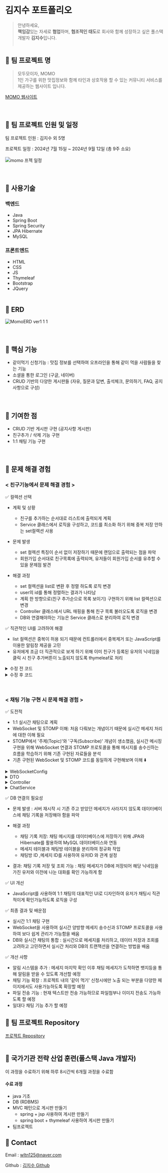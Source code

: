 # 김지수 포트폴리오
> 안녕하세요, <br>
**책임감**있는 자세로 **협업**하며, **협조적인 태도**로 회사와 함께 성장하고 싶은 풀스택 개발자 **김지수**입니다.
<br><br>

## 📁 팀 프로젝트 명

> 모두모이자, MOMO <br>
 1인 가구를 위한 맛집정보와 함께 타인과 상호작용 할 수 있는 커뮤니티 서비스를 제공하는 웹사이트 입니다.


[MOMO 웹사이트](http://momo2gather.com/member/welcome) <br><br><br>



## 📁 팀 프로젝트 인원 및 일정
   팀 프로젝트 인원  :  김지수 외 5명 <br>

  프로젝트 일정  :  2024년 7월 15일 ~ 2024년 9월 12일 (총 9주 소요) <br><br>
	 ![momo 프젝 일정](https://github.com/user-attachments/assets/15151a42-95b9-4c11-b051-6695cd882b7c) <br><br><br>


 

## 📁 사용기술

### 백엔드
- Java
- Spring Boot
- Spring Security
- JPA Hibernate
- MySQL

### 프론트엔드
- HTML
- CSS
- JS
- Thymeleaf
- Bootstrap
- JQuery  <br><br>

## 📁 ERD
![MomoERD ver1 1 1](https://github.com/user-attachments/assets/1f4de842-c053-4456-a8a7-f211ca36a0b4) <br><br><br>



## 📁 핵심 기능

- 같이먹기 신청기능  :  맛집 정보를 선택하여 오프라인을 통해 같이 먹을 사람들을 찾는 기능
- 소셜을 통한 로그인 (구글, 네이버) 
- CRUD 기반의 다양한 게시판들 (자유, 질문과 답변, 출석체크, 문의하기, FAQ, 공지사항으로 구성)
  <br><br><br>


## 📁 기여한 점

- CRUD 기반 게시판 구현 (공지사항 게시판) <br>
- 친구추가 / 삭제 기능 구현 <br>
- 1:1 채팅 기능 구현 <br><br><br>



## 📁 문제 해결 경험
### < 친구기능에서 문제 해결 경험 >

✅ 컬렉션 선택
- 계획 및 상황
	- 친구를 추가하는 순서대로 리스트에 출력되게 계획
	- Service 클래스에서 로직을 구성하고, 코드를 최소화 하기 위해 중복 저장 안하는 set컬렉션 사용
   
- 문제 발생
	- set 컬렉션 특징이 순서 없이 저장하기 때문에 랜덤으로 출력되는 점을 파악
 	- 회원가입 순서대로 친구목록에 출력되며, 유저들이 회원가입 순서를 유추할 수 있을 문제점 발견

- 해결 과정
	- set 컬렉션을 list로 변환 후 정렬 하도록 로직 변경
	- user의 id를 통해 정렬하는 결과가 나타남
	- 계획 한 방향으로(친구 추가순으로 목록 보이기) 구현하기 위해 list 컬렉션으로 변경
	- Controller 클래스에서 URL 매핑을 통해 친구 목록 불러오도록 로직을 변경
   	- DB와 연결해야하는 기능은 Service 클래스로 분리하여 로직 변경

✅ 직관적인 UI를 고려하여 해결
- list 컬렉션은 중복이 허용 되기 때문에 컨트롤러에서 중복제거 또는 JavaScript를 이용한 알림창 제공을 고민
- 유저에게 조금 더 직관적으로 보게 하기 위해 이미 친구가 등록된 유저의 닉네임을 클릭 시 친구 추가버튼이 노출되지 않도록 thymeleaf로 처리<br>


<details>
 <summary>수정 전 코드</summary>


 ![스크린샷(19)](https://github.com/user-attachments/assets/2c41acef-0fe2-43bc-8aa9-72b304362fe1)

 
</details>


<details>
 <summary>수정 후 코드</summary>

 ## FriendService 클래스 수정 
 
 
    public void createFriend(String myid, Member friendMemeber) {		
      	Optional<Member> me = this.memberRepository.findBymemberid(myid); //내 아이디 저장
	 Member mymember = me.get(); //내 정보 가져와서 member 타입으로 객체 생성 
         mymember.getFriend().add(friendMemeber); //친구객체를 list 컬렉션에 저장 
	 this.memberRepository.save(mymember);
		 }
## freePosting_list.html 

친구 추가 기능은 닉네임이 노출 되는 모든 곳에서 가능하도록 구현 <br>
대표적으로 freePosting 을 참고해주시기 바랍니다.<br>

![freePosting_list](https://github.com/user-attachments/assets/b421ef86-d737-4254-83cc-4a6dd59ad2db)

구현 페이지입니다.

친구 추가 전

![친구추가 전](https://github.com/user-attachments/assets/1c6fc5ae-768f-494e-9503-56c067356c45)

친구 추가 후
![친구 추가 후](https://github.com/user-attachments/assets/95a43033-5326-40af-9169-34bff0603739)


</details>
<br><br>

### < 채팅 기능 구현 시 문제 해결 경험 >

✅ 도전적
- 1:1 실시간 채팅으로 계획
- WebSocket 및 STOMP 이해: 처음 다뤄보는 개념이기 때문에 실시간 메세지 처리에 대한 이해 필요
- STOMP에서 '주제(Topic)'와 '구독(Subscribe)' 개념이 생소했음, 실시간 메시징 구현을 위해 WebSocket 연결과 STOMP 프로토콜을 통해 메시지를 송수신하는 흐름을 학습하기 위해 기존 구현된 자료들을 분석
- 기존 구현된 WebSocket 및 STOMP 코드를 동일하게 구현해보며 이해 ⬇️
	
<details>
 <summary>WebSocketConfig</summary>

	@Configuration
	@EnableWebSocketMessageBroker
	public class WebsocketConfig implements WebSocketMessageBrokerConfigurer{
	@Override
	public void registerStompEndpoints(StompEndpointRegistry registry) {
		
		//stomp 접속 url -> /ws/chat
		registry.addEndpoint("/ws/chat")   //연결될 엔드 포인트
		.setAllowedOriginPatterns("*")
		.withSockJS();   //SocketJS 를 연결한다는 설정
	}
	@Override
    public void configureMessageBroker(MessageBrokerRegistry registry) {

		//메세지를 구독하는 요청 url -> 메세지 받을 때
	registry.enableSimpleBroker("/queue", "/topic");

	//메세지를 발행하는 요청 url -> 메세지를 보낼 때
	registry.setApplicationDestinationPrefixes("/app");
	}

	} 
</details>

  <details>

<summary> DTO </summary>

 ChatRoom

	@Getter
	@Setter
	@NoArgsConstructor
	@Entity
	public class ChatRoom {

	@Id
	private String roomId; //방 번호
	private String roomName; //방 이름
	
	//채팅 방 생성
	public static ChatRoom create(String name) {
		ChatRoom room = new ChatRoom();
		room.roomId = UUID.randomUUID().toString();  //랜덤으로 받을 번호
		room.roomName = name;
		return room;
	}
	}

ChatMessage

	@Getter
	@Setter
	@NoArgsConstructor
	@AllArgsConstructor
	public class ChatMessage {
	//메세지 타입 : 입장, 채팅
	public enum MessageType{
		ENTER, TALK
	}
	private MessageType type; //메세지 타입
	private String roomId;  // 방번호
	private String sender;  // 메세지 보낸 사람
	private String message;  // 메세지
	}



 
</details>

<details>
 <summary> Controller </summary>
	

ChatController

	@RequiredArgsConstructor
	@Controller
	@RequestMapping("/chat")
	public class ChatController {	
 	private final ChatService chatService;

	//채팅 리스트 화면
	@GetMapping("/room")
	public String rooms(Model model) {
		return "/chat/room";
	}
	
	//채팅방 생성
	@PostMapping("/room")
	@ResponseBody
	public ChatRoom createRoom(@RequestParam(value = "name") String name) {
		return chatService.createRoom(name);
	}

	//모든 채팅방 목록 반환
	@GetMapping("/rooms")
	@ResponseBody
	public List<ChatRoom> room(){
		return chatService.findAllRoom();
	}
	
	//채팅방 입장 화면
	@GetMapping("/room/enter/{roomId}")
	public String roomDetail(Model model, @PathVariable("roomId") String roomId){
		model.addAttribute("roomId", roomId);
		return "/chat/roomdetail";
	}
	
	//특정 채팅방 조회
	@GetMapping("/room/{roomId}")
	@ResponseBody
	public ChatRoom roomInfo(@PathVariable("roomId") String roomId) {
		return chatService.findById(roomId);
	}
	
	}

MessageController

	@RestController
	@RequiredArgsConstructor
	public class MessageController {
	private final ChatService chatService;
	private final SimpMessageSendingOperations sendingOperations;
	
	@MessageMapping("/chat/message")
	public void enter(ChatMessage message) {
		if(ChatMessage.MessageType.ENTER.equals(message.getType())) {
			message.setMessage(message.getSender() + "님이 입장하였습니다");
		}
		sendingOperations.convertAndSend("/topic/chat/room/"+message.getRoomId(),message);
	}
	
	}


</details>
<details>
<summary> ChatService </summary>
		
	@Slf4j
	@RequiredArgsConstructor
	@Service
	public class ChatService {
	private Map<String, ChatRoom> chatRooms;
	@PostConstruct   //해당 어노테이션은 의존성 주입이 이루어진 후 초기화 작업이 필요한 메소드에 사용됨
	private void init() {
		chatRooms = new LinkedHashMap<>();
	}
	
	//채팅방 불러오기
	public List<ChatRoom> findAllRoom(){
		
		//채팅방 최근 생성 순으로 반환
		List<ChatRoom> result = new ArrayList<>(chatRooms.values());
		Collections.reverse(result);
		return result;	
	}
	//채팅방 하나 불러오기
	public ChatRoom findById(String roomId) {
		return chatRooms.get(roomId);
	}
	
	
	
	//채팅방 생성
	public ChatRoom createRoom(String name) {
		ChatRoom chatRoom = ChatRoom.create(name);
		chatRooms.put(chatRoom.getRoomId(), chatRoom);
		return chatRoom ;
	}	
	} 
</details>




✅ DB 연결의 필요성
- 문제 발생 : 서버 재시작 시 기존 주고 받았던 메세지가 사라지지 않도록 데이터베이스에 채팅 기록을 저장해야 함을 파악
- 해결 과정
	- 채팅 기록 저장: 채팅 메시지를 데이터베이스에 저장하기 위해 JPA와 Hibernate를 활용하여 MySQL 데이터베이스와 연동
	- 메세지 테이블과 채팅방 테이블을 분리하여 정규화 작업
	- 채팅방 ID ,메세지 ID를 사용하여 유저ID 와 관계 설정
  
- 결과: 채팅 기록 저장 및 조회 가능 : 채팅 메세지가 DB에 저장되어 해당 닉네임을 가진 유저와 이전에 나눈 대화를 확인 가능하게 함 

  	

✅ UI 개선
- JavaScript를 사용하여 1:1 채팅의 대표적인 UI로 디자인하여 유저가 채팅시 직관적이게 확인가능하도록 로직을 구성

✅ 최종 결과 및 배운점 
- 실시간 1:1 채팅 구현
- WebSocket을 사용하여 실시간 양방향 메세지 송수신과 STOMP 프로토콜을 사용하여 보다 쉽게 관리가 가능함을 배움
- DB와 실시간 채팅의 통합 : 실시간으로 메세지를 처리하고, 데이터 저장과 조회를 고려하고 고민하면서 실시간 처리와 DB의 트랜잭션을 연결하는 방법을 배움
  

✅ 개선 사항
- 알림 시스템을 추가 : 메세지 마지막 확인 이후 채팅 메세지가 도착하면 뱃지등을 통해 알림을 받을 수 있도록 개선할 예정
- 채팅 기능 확장 : 프로젝트 내의 '같이 먹기' 신청시에만 노출 되는 부분을 다양한 페이지에서도 사용가능하도록 확장할 예정
- 파일 전송 기능 : 현재 텍스트만 전송 가능하므로 파일첨부나 이미지 전송도 가능하도록 할 예정
- 일대다 채팅 기능 추가 할 예정



## 📁 팀 프로젝트 Repository
[프로젝트 Repository](https://github.com/Soooooo127/PROJECT-MOMO.git) <br><br>


## 📁 국가기관 전략 산업 훈련(풀스택 Java 개발자)
이 과정을 수료하기 위해 하루 8시간씩 6개월 과정을 수료함<br>
#### 수료 과정

- java 기초<br>
- DB (RDBMS)<br>
- MVC 패턴으로 게시판 만들기 <br>
	- spring + jsp 사용하여 게시판 만들기 <br>
	- spring boot + thymeleaf 사용하여 게시판 만들기 <br>
- 팀프로젝트



## 📁 Contact
Email : wltn125@naver.com

Github : [김지수 Github](https://github.com/Soooooo127)

